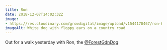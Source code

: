 ```yaml
---
title: Ron
date: 2018-12-07T14:02:32Z
image: 
- https://res.cloudinary.com/growdigital/image/upload/v1544178467/ron-0C028058.jpg
imageAlt: White dog with floppy ears on a country road
---
```


Out for a walk yesterday with Ron, the [@ForestGdnDog](https://twitter.com/forestgdndog)
